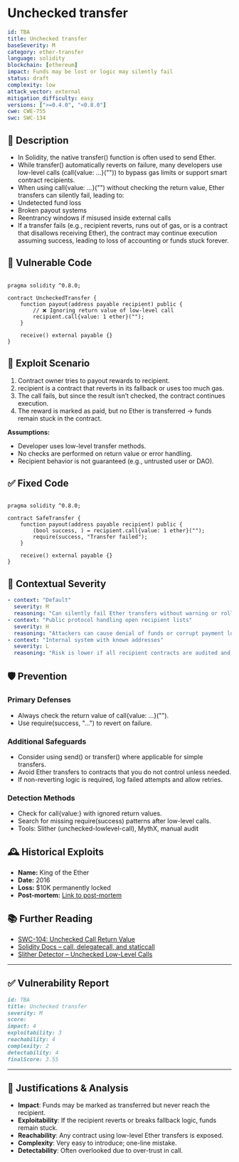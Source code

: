# Unchecked transfer

```YAML
id: TBA
title: Unchecked transfer
baseSeverity: M
category: ether-transfer
language: solidity
blockchain: [ethereum]
impact: Funds may be lost or logic may silently fail
status: draft
complexity: low
attack_vector: external
mitigation_difficulty: easy
versions: [">=0.4.0", "<0.8.0"]
cwe: CWE-755
swc: SWC-134
```

## 📝 Description

- In Solidity, the native transfer() function is often used to send Ether. 
- While transfer() automatically reverts on failure, many developers use low-level calls (call{value: ...}("")) to bypass gas limits or support smart contract recipients.
- When using call{value: ...}("") without checking the return value, Ether transfers can silently fail, leading to:
- Undetected fund loss
- Broken payout systems
- Reentrancy windows if misused inside external calls
- If a transfer fails (e.g., recipient reverts, runs out of gas, or is a contract that disallows receiving Ether), the contract may continue execution assuming success, leading to loss of accounting or funds stuck forever.

## 🚨 Vulnerable Code

```solidity

pragma solidity ^0.8.0;

contract UncheckedTransfer {
    function payout(address payable recipient) public {
        // ❌ Ignoring return value of low-level call
        recipient.call{value: 1 ether}(""); 
    }

    receive() external payable {}
}
```

## 🧪 Exploit Scenario

1. Contract owner tries to payout rewards to recipient.
2. recipient is a contract that reverts in its fallback or uses too much gas.
3. The call fails, but since the result isn’t checked, the contract continues execution.
4. The reward is marked as paid, but no Ether is transferred → funds remain stuck in the contract.

**Assumptions:**

- Developer uses low-level transfer methods.
- No checks are performed on return value or error handling.
- Recipient behavior is not guaranteed (e.g., untrusted user or DAO).

## ✅ Fixed Code

```solidity

pragma solidity ^0.8.0;

contract SafeTransfer {
    function payout(address payable recipient) public {
        (bool success, ) = recipient.call{value: 1 ether}("");
        require(success, "Transfer failed");
    }

    receive() external payable {}
}
```

## 🧭 Contextual Severity

```yaml
- context: "Default"
  severity: M
  reasoning: "Can silently fail Ether transfers without warning or rollback."
- context: "Public protocol handling open recipient lists"
  severity: H
  reasoning: "Attackers can cause denial of funds or corrupt payment logic."
- context: "Internal system with known addresses"
  severity: L
  reasoning: "Risk is lower if all recipient contracts are audited and predictable."
```

## 🛡️ Prevention

### Primary Defenses

- Always check the return value of call{value: ...}("").
- Use require(success, "...") to revert on failure.

### Additional Safeguards

- Consider using send() or transfer() where applicable for simple transfers.
- Avoid Ether transfers to contracts that you do not control unless needed.
- If non-reverting logic is required, log failed attempts and allow retries.

### Detection Methods

- Check for call{value:} with ignored return values.
- Search for missing require(success) patterns after low-level calls.
- Tools: Slither (unchecked-lowlevel-call), MythX, manual audit

## 🕰️ Historical Exploits

- **Name:** King of the Ether 
- **Date:** 2016 
- **Loss:** $10K permanently locked 
- **Post-mortem:** [Link to post-mortem](https://ethereum.stackexchange.com/questions/19341/what-happened-with-the-king-of-the-ether-throne-contract) 

## 📚 Further Reading

- [SWC-104: Unchecked Call Return Value](https://swcregistry.io/docs/SWC-104/) 
- [Solidity Docs – call, delegatecall, and staticcall](https://docs.soliditylang.org/en/latest/control-structures.html#external-function-calls) 
- [Slither Detector – Unchecked Low-Level Calls](https://github.com/crytic/slither/wiki/Detector-Documentation#unchecked-low-level-calls)

--- 
  
## ✅ Vulnerability Report

```markdown
id: TBA
title: Unchecked transfer
severity: M
score:
impact: 4         
exploitability: 3 
reachability: 4   
complexity: 2    
detectability: 4  
finalScore: 3.55
```

---

## 📄 Justifications & Analysis

- **Impact**: Funds may be marked as transferred but never reach the recipient.
- **Exploitability**: If the recipient reverts or breaks fallback logic, funds remain stuck.
- **Reachability**: Any contract using low-level Ether transfers is exposed.
- **Complexity**: Very easy to introduce; one-line mistake.
- **Detectability**: Often overlooked due to over-trust in call.